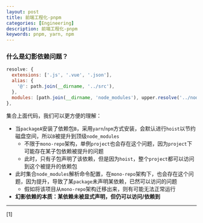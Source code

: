 ```yaml
---
layout: post
title: 前端工程化-pnpm
categories: [Engineering]
description: 前端工程化-pnpm
keywords: pnpm, yarn, npm
---
```


### 什么是幻影依赖问题？

```js
resolve: {
  extensions: ['.js', '.vue', '.json'],
  alias: {
    '@': path.join(__dirname, '../src'),
  },
  modules: [path.join(__dirname, 'node_modules'), upper.resolve('../node_modules')],
},
```

集合上面代码，我们可以更方便的理解：
* 当`packageA`安装了依赖包`B`，采用`yarn`/`npm`方式安装，会默认进行`hoist`以节约磁盘空间，所以`B`被提升到顶级`node_modules`
  * 不限于`mono-repo`架构，单例`project`也会存在这个问题，因为`project`下可能存在某子包依赖被提升的问题
  * 此时，只有子包声明了该依赖，但是因为`hoist`，整个`project`都可以访问到这个被提升的依赖包
* 此时集合`node_modules`解析命令配置，在`mono-repo`架构下，也会存在这个问题，因为提升，导致了某`package`未声明某依赖，已然可以访问的问题
  * 假如将该项目从`mono-repo`架构迁移出来，则有可能无法正常运行
* **幻影依赖的本质：某依赖未被显式声明，但仍可以访问/依赖到**

---

[1] []()

